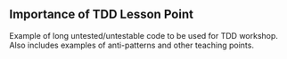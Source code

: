 ## Importance of TDD Lesson Point

Example of long untested/untestable code to be used for TDD workshop.
Also includes examples of anti-patterns and other teaching points.
